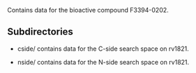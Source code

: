 Contains data for the bioactive compound F3394-0202.

## Subdirectories

- cside/ contains data for the C-side search space on rv1821.

- nside/ contains data for the N-side search space on rv1821.

